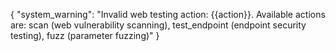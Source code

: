 {
  "system_warning": "Invalid web testing action: {{action}}. Available actions are: scan (web vulnerability scanning), test_endpoint (endpoint security testing), fuzz (parameter fuzzing)"
}